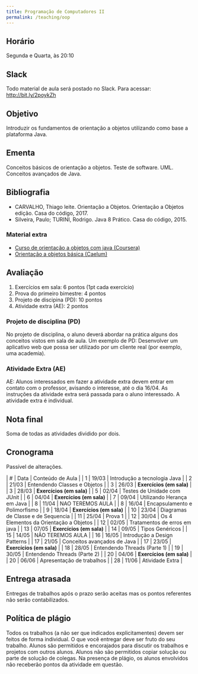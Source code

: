 ```yaml
---
title: Programação de Computadores II
permalink: /teaching/oop
---
```


## Horário

Segunda e Quarta, às 20:10

## Slack

Todo material de aula será postado no Slack. Para acessar: http://bit.ly/2poykZh

## Objetivo

Introduzir os fundamentos de orientação a objetos utilizando como base a plataforma Java.


## Ementa

Conceitos básicos de orientação a objetos. Teste de software. UML. Conceitos avançados de Java.


## Bibliografia

- CARVALHO, Thiago leite. Orientação a Objetos. Orientação a Objetos edição. Casa do código, 2017.
- Silveira, Paulo; TURINI, Rodrigo. Java 8 Prático. Casa do código, 2015.

### Material extra

- [Curso de orientação a objetos com java (Coursera)](https://www.coursera.org/learn/orientacao-a-objetos-com-java)
- [Orientação a objetos básica (Caelum)](https://www.caelum.com.br/apostila-java-orientacao-objetos/orientacao-a-objetos-basica/)

## Avaliação

1. Exercícios em sala: 6 pontos (1pt cada exercício)
2. Prova do primeiro bimestre: 4 pontos
3. Projeto de discipina (PD): 10 pontos
4. Atividade extra (AE): 2 pontos

### Projeto de disciplina (PD)

No projeto de disciplina, o aluno deverá abordar na prática alguns dos conceitos vistos em sala de aula. Um exemplo de PD: Desenvolver um aplicativo web que possa ser utilizado por um cliente real (por exemplo, uma academia).

### Atividade Extra (AE)

AE: Alunos interessados em fazer a atividade extra devem entrar em contato com o professor, avisando o interesse, até o dia 16/04. As instruções da atividade extra será passada para o aluno interessado. A atividade extra é individual.

## Nota final

Soma de todas as atividades dividido por dois.

## Cronograma

Passível de alterações.

| # | Data  | Conteúdo de Aula                        |
| 1 | 19/03 | Introdução a tecnologia Java            |
| 2 | 21/03 | Entendendo Classes e Objetos            |
| 3 | 26/03 | **Exercícios (em sala)**                |
| 3 | 28/03 | **Exercícios (em sala)**                |
| 5 | 02/04 | Testes de Unidade com JUnit             |
| 6 | 04/04 | **Exercícios (em sala)**                |
| 7 | 09/04 | Utilizando Herança em Java              |
| 8 | 11/04 | NAO TEREMOS AULA                        |
| 8 | 16/04 | Encapsulamento e Polimorfismo           |
| 9 | 18/04 | **Exercícios (em sala)**                |
| 10 | 23/04 | Diagramas de Classe e de Sequencia     |
| 11 | 25/04 | Prova 1                                |
| 12 | 30/04 | Os 4 Elementos da Orientação a Objetos |
| 12 | 02/05 | Tratamentos de erros em java           |
| 13 | 07/05 | **Exercícios (em sala)**               |
| 14 | 09/05 | Tipos Genéricos                        |
| 15 | 14/05 | NÃO TEREMOS AULA                       |
| 16 | 16/05 | Introdução a Design Patterns           |
| 17 | 21/05 | Conceitos avançados de Java            |
| 17 | 23/05 | **Exercícios (em sala)**               |
| 18 | 28/05 | Entendendo Threads (Parte 1)           |
| 19 | 30/05 | Entendendo Threads (Parte 2)           |
| 20 | 04/06 | **Exercícios (em sala)**               |
| 20 | 06/06 | Apresentação de trabalhos              |
| 28 | 11/06 | Atividade Extra                        |


## Entrega atrasada

Entregas de trabalhos após o prazo serão aceitas mas os pontos referentes não serão contabilizados.

## Política de plágio

Todos os trabalhos (a não ser que indicados explicitamentes) devem ser feitos de forma individual. O que você entregar deve ser fruto do seu trabalho. Alunos são permitidos e encorajados para discutir os trabalhos e projetos com outros alunos. Alunos não são permitidos copiar solução ou parte de solução de colegas. Na presença de plágio, os alunos envolvidos não receberão pontos da atividade em questão.

